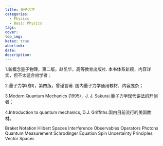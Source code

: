 ```yaml
---
title: 量子力学
categories:
  - Physics
  - Basic Physics
tags:
cover: 
top_img: 
katex: true
abbrlink: 
date: 
description: 
---
```




1.新概念量子物理，第二版，赵凯华，高等教育出版社. 本书体系新颖，内容详实，但不太适合初学者；

2.量子力学(卷I)，第四版，曾谨言著. 国内量子力学通用教材，内容庞杂；

3.Modern Quantum Mechanics (1995)，J. J. Sakurai.量子力学现代讲法的开创者；

4.Introduction to quantum mechanics, D.J. Griffiths.国内目前流行的美国教材。

Braket Notation
Hilbert Spaces
Interference
Observables
Operators
Photons
Quantum Measurement
Schrodinger Equation
Spin
Uncertainty Principles
Vector Spaces